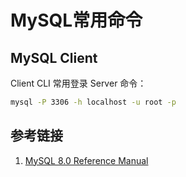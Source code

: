 # MySQL常用命令

## MySQL Client

Client CLI 常用登录 Server 命令：
```bash
mysql -P 3306 -h localhost -u root -p
```

## 参考链接
1. [MySQL 8.0 Reference Manual](https://dev.mysql.com/doc/refman/8.0/en/)